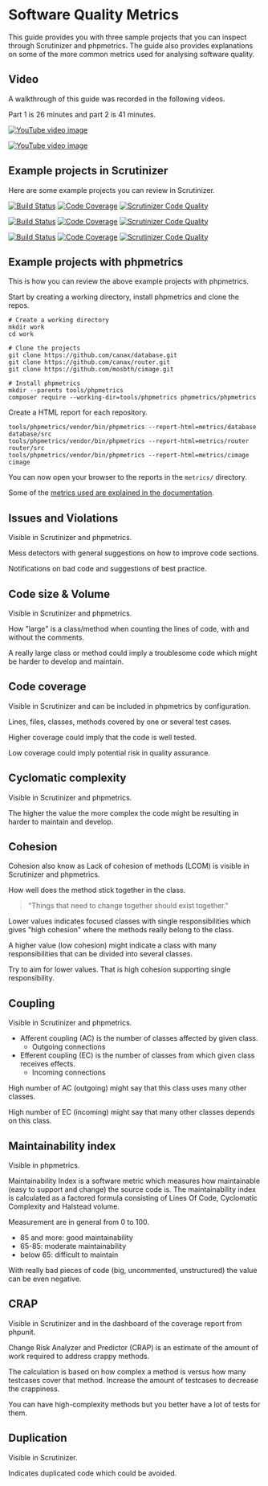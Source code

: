 <!--
---
author: mos
revision:
    "2023-05-09": "(B, mos) Reviewed."
    "2022-03-27": "(A, mos) First release."
---

![Doctrine logo](.img/logo.png)

-->

Software Quality Metrics
========================

This guide provides you with three sample projects that you can inspect through Scrutinizer and phpmetrics. The guide also provides explanations on some of the more common metrics used for analysing software quality.

<!--
TODO

* Add dashboard in phpunit coverage report that it contains the CRAP score.

-->



Video
----------------------------

A walkthrough of this guide was recorded in the following videos.

Part 1 is 26 minutes and part 2 is 41 minutes.

[![YouTube video image](http://img.youtube.com/vi/4P5r6eOp1lY/0.jpg)](http://www.youtube.com/watch?v=4P5r6eOp1lY "Zoom kmom06 - Övning med Scrutinizer och phpmetrics (1 av 2)")

[![YouTube video image](http://img.youtube.com/vi/xZZMEX2ArWQ/0.jpg)](http://www.youtube.com/watch?v=xZZMEX2ArWQ "Zoom kmom06 - Övning med Scrutinizer och phpmetrics (2 av 2)")



Example projects in Scrutinizer
------------------------

Here are some example projects you can review in Scrutinizer.

[![Build Status](https://scrutinizer-ci.com/g/canax/router/badges/build.png?b=master)](https://scrutinizer-ci.com/g/canax/router/build-status/master) [![Code Coverage](https://scrutinizer-ci.com/g/canax/router/badges/coverage.png?b=master)](https://scrutinizer-ci.com/g/canax/router/?branch=master) [![Scrutinizer Code Quality](https://scrutinizer-ci.com/g/canax/router/badges/quality-score.png?b=master)](https://scrutinizer-ci.com/g/canax/router/?branch=master)

[![Build Status](https://scrutinizer-ci.com/g/canax/database/badges/build.png?b=master)](https://scrutinizer-ci.com/g/canax/database/build-status/master) [![Code Coverage](https://scrutinizer-ci.com/g/canax/database/badges/coverage.png?b=master)](https://scrutinizer-ci.com/g/canax/database/?branch=master) [![Scrutinizer Code Quality](https://scrutinizer-ci.com/g/canax/database/badges/quality-score.png?b=master)](https://scrutinizer-ci.com/g/canax/database/?branch=master)

[![Build Status](https://scrutinizer-ci.com/g/mosbth/cimage/badges/build.png?b=master)](https://scrutinizer-ci.com/g/mosbth/cimage/build-status/master) [![Code Coverage](https://scrutinizer-ci.com/g/mosbth/cimage/badges/coverage.png?b=master)](https://scrutinizer-ci.com/g/mosbth/cimage/?branch=master) [![Scrutinizer Code Quality](https://scrutinizer-ci.com/g/mosbth/cimage/badges/quality-score.png?b=master)](https://scrutinizer-ci.com/g/mosbth/cimage/?branch=master)



Example projects with phpmetrics
------------------------

This is how you can review the above example projects with phpmetrics.

Start by creating a working directory, install phpmetrics and clone the repos.

```
# Create a working directory
mkdir work
cd work

# Clone the projects
git clone https://github.com/canax/database.git
git clone https://github.com/canax/router.git
git clone https://github.com/mosbth/cimage.git

# Install phpmetrics
mkdir --parents tools/phpmetrics
composer require --working-dir=tools/phpmetrics phpmetrics/phpmetrics
```

Create a HTML report for each repository.

```
tools/phpmetrics/vendor/bin/phpmetrics --report-html=metrics/database database/src
tools/phpmetrics/vendor/bin/phpmetrics --report-html=metrics/router router/src
tools/phpmetrics/vendor/bin/phpmetrics --report-html=metrics/cimage cimage
```

You can now open your browser to the reports in the `metrics/` directory.

Some of the [metrics used are explained in the documentation](https://phpmetrics.github.io/website/metrics/).



Issues and Violations
------------------------

Visible in Scrutinizer and phpmetrics.

Mess detectors with general suggestions on how to improve code sections.

Notifications on bad code and suggestions of best practice.

<!-- Connect to issues -->



Code size & Volume
------------------------

Visible in Scrutinizer and phpmetrics.

How "large" is a class/method when counting the lines of code, with and without the comments.

A really large class or method could imply a troublesome code which might be harder to develop and maintain.



Code coverage
------------------------

Visible in Scrutinizer and can be included in phpmetrics by configuration.

Lines, files, classes, methods covered by one or several test cases.

Higher coverage could imply that the code is well tested.

Low coverage could imply potential risk in quality assurance.




Cyclomatic complexity
------------------------

Visible in Scrutinizer and phpmetrics.

The higher the value the more complex the code might be resulting in harder to maintain and develop.



Cohesion
------------------------

Cohesion also know as Lack of cohesion of methods (LCOM) is visible in Scrutinizer and phpmetrics.

How well does the method stick together in the class.

> "Things that need to change together should exist together."

Lower values indicates focused classes with single responsibilities which gives "high cohesion" where the methods really belong to the class.

A higher value (low cohesion) might indicate a class with many responsibilities that can be divided into several classes.

Try to aim for lower values. That is high cohesion supporting single responsibility.



Coupling
------------------------

Visible in Scrutinizer and phpmetrics.

* Afferent coupling (AC) is the number of classes affected by given class.
    * Outgoing connections
* Efferent coupling (EC) is the number of classes from which given class receives effects.
    * Incoming connections

High number of AC (outgoing) might say that this class uses many other classes.

High number of EC (incoming) might say that many other classes depends on this class.



Maintainability index
------------------------

Visible in phpmetrics.

Maintainability Index is a software metric which measures how maintainable (easy to support and change) the source code is. The maintainability index is calculated as a factored formula consisting of Lines Of Code, Cyclomatic Complexity and Halstead volume.

Measurement are in general from 0 to 100.

* 85 and more: good maintainability
* 65-85: moderate maintainability
* below 65: difficult to maintain

With really bad pieces of code (big, uncommented, unstructured) the value can be even negative.



CRAP
------------------------

Visible in Scrutinizer and in the dashboard of the coverage report from phpunit.

Change Risk Analyzer and Predictor (CRAP) is an estimate of the amount of work required to address crappy methods.

The calculation is based on how complex a method is versus how many testcases cover that method. Increase the amount of testcases to decrease the crappiness.

You can have high-complexity methods but you better have a lot of tests for them.



Duplication
------------------------

Visible in Scrutinizer.

Indicates duplicated code which could be avoided.


<!--
Instability is a measuremnt related to coupling

Changes
------------------------
-->
